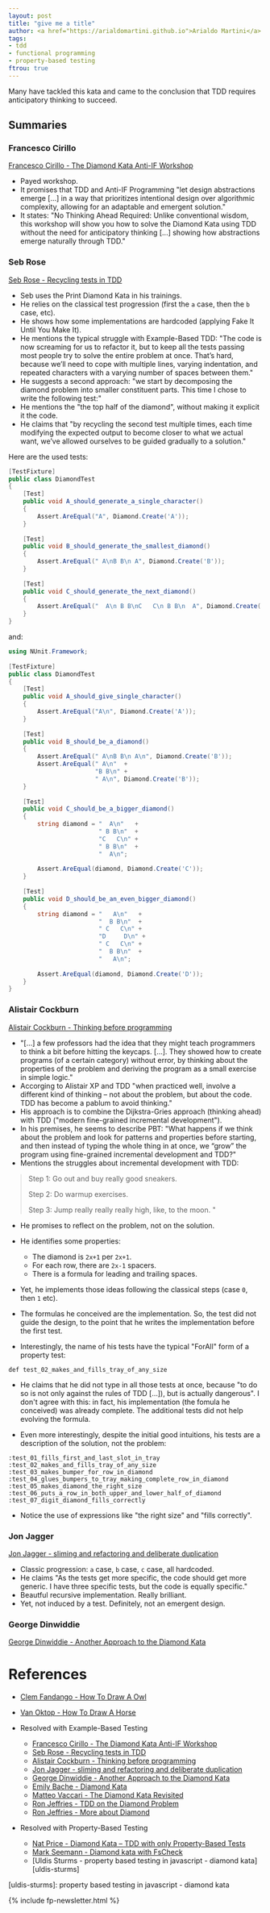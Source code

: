 ```yaml
---
layout: post
title: "give me a title"
author: <a href="https://arialdomartini.github.io">Arialdo Martini</a>
tags:
- tdd
- functional programming
- property-based testing
ftrou: true
---
```


<!--more-->

Many have tackled this kata and came to the conclusion that TDD
requires anticipatory thinking to succeed.






## Summaries
### Francesco Cirillo
[Francesco Cirillo - The Diamond Kata  Anti-IF Workshop][cirillo] 

* Payed workshop.
* It promises that TDD and Anti-IF Programming "let design
  abstractions emerge [...] in a way that prioritizes intentional
  design over algorithmic complexity, allowing for an adaptable and
  emergent solution."
* It states: "No Thinking Ahead Required: Unlike conventional wisdom,
  this workshop will show you how to solve the Diamond Kata using TDD
  without the need for anticipatory thinking [...] showing how
  abstractions emerge naturally through TDD."

### Seb Rose
[Seb Rose - Recycling tests in TDD][seb-rose]

* Seb uses the Print Diamond Kata in his trainings.
* He relies on the classical test progression (first the `a` case,
  then the `b` case, etc).
* He shows how some implementations are hardcoded (applying Fake It
  Until You Make It).
* He mentions the typical struggle with Example-Based TDD: "The code
  is now screaming for us to refactor it, but to keep all the tests
  passing most people try to solve the entire problem at once. That’s
  hard, because we’ll need to cope with multiple lines, varying
  indentation, and repeated characters with a varying number of spaces
  between them."
* He suggests a second approach: "we start by decomposing the diamond
  problem into smaller constituent parts. This time I chose to write
  the following test:"
* He mentions the "the top half of the diamond", without making it
  explicit it the code.
* He claims that "by recycling the second test multiple times, each
  time modifying the expected output to become closer to what we
  actual want, we’ve allowed ourselves to be guided gradually to a
  solution."

Here are the used tests:

```csharp
[TestFixture]
public class DiamondTest
{
    [Test]
    public void A_should_generate_a_single_character()
    {
        Assert.AreEqual("A", Diamond.Create('A'));
    }
 
    [Test]
    public void B_should_generate_the_smallest_diamond()
    {
        Assert.AreEqual(" A\nB B\n A", Diamond.Create('B'));
    }
 
    [Test]
    public void C_should_generate_the_next_diamond()
    {
        Assert.AreEqual("  A\n B B\nC   C\n B B\n  A", Diamond.Create('C'));
    }
}
```

and:

```csharp
using NUnit.Framework;
 
[TestFixture]
public class DiamondTest
{
    [Test]
    public void A_should_give_single_character()
    {
        Assert.AreEqual("A\n", Diamond.Create('A'));
    }
 
    [Test]
    public void B_should_be_a_diamond()
    {
        Assert.AreEqual(" A\nB B\n A\n", Diamond.Create('B'));
        Assert.AreEqual(" A\n"  +
                        "B B\n" + 
                        " A\n", Diamond.Create('B'));
    }
 
    [Test]
    public void C_should_be_a_bigger_diamond()
    {
        string diamond = "  A\n"   + 
                         " B B\n"  +
                         "C   C\n" +
                         " B B\n"  +
                         "  A\n";
 
        Assert.AreEqual(diamond, Diamond.Create('C'));
    }
 
    [Test]
    public void D_should_be_an_even_bigger_diamond()
    {
        string diamond = "   A\n"   + 
                         "  B B\n"  +
                         " C   C\n" +
                         "D     D\n" +
                         " C   C\n" +
                         "  B B\n"  +
                         "   A\n";
 
        Assert.AreEqual(diamond, Diamond.Create('D'));
    }
}
```




### Alistair Cockburn
[Alistair Cockburn - Thinking before programming][alistair-cockburn]

* "[...] a few professors had the idea that they might teach
  programmers to think a bit before hitting the keycaps. [...]. They
  showed how to create programs (of a certain category) without error,
  by thinking about the properties of the problem and deriving the
  program as a small exercise in simple logic."
* Accorging to Alistair XP and TDD "when practiced well, involve a
  different kind of thinking – not about the problem, but about the
  code. TDD has become a pablum to avoid thinking."
* His approach is to combine the Dijkstra-Gries approach (thinking
  ahead) with TDD ("modern fine-grained incremental development").
* In his premises, he seems to describe PBT: "What happens if we think
  about the problem and look for patterns and properties before
  starting, and then instead of typing the whole thing in at once, we
  “grow” the program using fine-grained incremental development and
  TDD?"
* Mentions the struggles about incremental development with TDD: 

>    Step 1: Go out and buy really good sneakers. 
>
>    Step 2: Do warmup exercises. 
>
>    Step 3: Jump really really really high, like, to the moon. "

* He promises to reflect on the problem, not on the solution.
* He identifies some properties:
    * The diamond is `2x+1` per `2x+1`.
    * For each row, there are `2x-1` spacers.
    * There is a formula for leading and trailing spaces.
    
* Yet, he implements those ideas following the classical steps (case
  `0`, then `1` etc).
* The formulas he conceived are the implementation. So, the test did
  not guide the design, to the point that he writes the implementation
  before the first test.
* Interestingly, the name of his tests have the typical "ForAll" form
  of a property test:
  
```
def test_02_makes_and_fills_tray_of_any_size
```

* He claims that he did not type in all those tests at once, because
  "to do so is not only against the rules of TDD [...]), but is
  actually dangerous". I don't agree with this: in fact, his
  implementation (the fomula he conceived) was already complete. The
  additional tests did not help evolving the formula.
  
* Even more interestingly, despite the initial good intuitions, his
  tests are a description of the solution, not the problem:
  
```
:test_01_fills_first_and_last_slot_in_tray
:test_02_makes_and_fills_tray_of_any_size
:test_03_makes_bumper_for_row_in_diamond
:test_04_glues_bumpers_to_tray_making_complete_row_in_diamond
:test_05_makes_diamond_the_right_size
:test_06_puts_a_row_in_both_upper_and_lower_half_of_diamond
:test_07_digit_diamond_fills_correctly
```

* Notice the use of expressions like "the right size" and "fills
  correctly".



### Jon Jagger
[Jon Jagger - sliming and refactoring and deliberate duplication][jon-jagger]

* Classic progression: `a` case, `b` case, `c` case, all hardcoded.
* He claims "As the tests get more specific, the code should get more
  generic. I have three specific tests, but the code is equally
  specific."
* Beautful recursive implementation. Really brilliant.
* Yet, not induced by a test. Definitely, not an emergent design.





### George Dinwiddie
[George Dinwiddie -  Another Approach to the Diamond Kata][george-dinwiddie]



# References

* [Clem Fandango - How To Draw A Owl][owl]
* [Van Oktop - How To Draw A Horse][how-to-draw-a-horse]

* Resolved with Example-Based Testing
  * [Francesco Cirillo - The Diamond Kata  Anti-IF Workshop][cirillo] 
  * [Seb Rose - Recycling tests in TDD][seb-rose]
  * [Alistair Cockburn - Thinking before programming][alistair-cockburn]
  * [Jon Jagger - sliming and refactoring and deliberate duplication][jon-jagger]
  * [George Dinwiddie -  Another Approach to the Diamond Kata][george-dinwiddie]
  * [Emily Bache - Diamond Kata][emily-bache]
  * [Matteo Vaccari - The Diamond Kata Revisited][matteo-vaccari]
  * [Ron Jeffries - TDD on the Diamond Problem][ron-jeffries-1]
  * [Ron Jeffries - More about Diamond][ron-jeffries-2]

* Resolved with Property-Based Testing
  * [Nat Price - Diamond Kata – TDD with only Property-Based Tests][nat-price]
  * [Mark Seemann - Diamond kata with FsCheck][mark-seemann]
  * [Uldis Sturms - property based testing in javascript - diamond kata][uldis-sturms]
  

[owl]: https://www.reddit.com/r/pics/comments/d3zhx/how_to_draw_an_owl
[how-to-draw-a-horse]: https://oktop.tumblr.com/post/15352780846


[cirillo]: https://www.antiifprogramming.com/anti-if-workshop-the-diamond-kata.php
[seb-rose]: https://claysnow.co.uk/recycling-tests-in-tdd/
[alistair-cockburn]: https://web.archive.org/web/20170621004437/http://alistair.cockburn.us/Thinking+before+programming
[jon-jagger]: https://jonjagger.blogspot.com/2012/06/sliming-and-refactoring-and-deliberate.html
[george-dinwiddie]: https://blog.gdinwiddie.com/2014/11/30/another-approach-to-the-diamond-kata/
[emily-bache]: https://github.com/emilybache/DiamondKata
[matteo-vaccari]: https://matteo.vaccari.name/posts/the-diamond-kata-revisited/
[ron-jeffries-1]: https://ronjeffries.com/articles/tdd-diamond/
[ron-jeffries-2]: https://ronjeffries.com/articles/more-diamond/

[nat-price]: https://semaphoreci.com/community/tutorials/diamond-kata-tdd-with-only-property-based-tests
[mark-seemann]: https://blog.ploeh.dk/2015/01/10/diamond-kata-with-fscheck/
[uldis-sturms]: property based testing in javascript - diamond kata



{% include fp-newsletter.html %}
